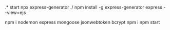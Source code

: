 .* start
npx express-generator  ./
npm install -g express-generator
express --view=ejs 

npm i nodemon express mongoose jsonwebtoken bcrypt
npm i 
npm start